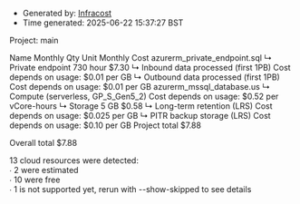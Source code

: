 - Generated by: [Infracost](https://infracost.io)
- Time generated: 2025-06-22 15:37:27 BST

Project: main

Name Monthly Qty Unit Monthly Cost azurerm\_private\_endpoint.sql ↳ Private endpoint 730 hour $7.30 ↳ Inbound data processed (first 1PB) Cost depends on usage: $0.01 per GB ↳ Outbound data processed (first 1PB) Cost depends on usage: $0.01 per GB azurerm\_mssql\_database.us ↳ Compute (serverless, GP\_S\_Gen5\_2) Cost depends on usage: $0.52 per vCore-hours ↳ Storage 5 GB $0.58 ↳ Long-term retention (LRS) Cost depends on usage: $0.025 per GB ↳ PITR backup storage (LRS) Cost depends on usage: $0.10 per GB Project total $7.88

Overall total $7.88

13 cloud resources were detected:  
∙ 2 were estimated  
∙ 10 were free  
∙ 1 is not supported yet, rerun with --show-skipped to see details